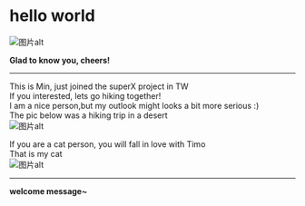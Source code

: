 # hello world

![图片alt]([blob:https://rb31qf94jp.feishu.cn/ca9995b5-c43e-4a15-8e01-28812d18dab2](https://internal-api-drive-stream.feishu.cn/space/api/box/stream/download/v2/cover/boxcnqiNk7lmdNCSqUNpIwzTTSb/?fallback_source=1&height=1280&mount_node_token=GGIIdgaS6oyMqExQpNPcR3MVnAd&mount_point=docx_image&policy=equal&width=1280)"min")  

**Glad to know you, cheers!**  

-------------------
This is Min, just joined the superX project in TW  
If you interested, lets go hiking together!   
I am a nice person,but my outlook might looks a bit more serious :)  
The pic below was a hiking trip in a desert  
![图片alt](blob:https://rb31qf94jp.feishu.cn/ca9995b5-c43e-4a15-8e01-28812d18dab2"desert")

If you are a cat person, you will fall in love with Timo  
That is my cat  
![图片alt](https://internal-api-drive-stream.feishu.cn/space/api/box/stream/download/v2/cover/boxcnuPd2rRn0xNP9o66mIDfAtb/?fallback_source=1&height=1280&mount_node_token=doxudIAIsgSyMoiIy6GvmK1jqPg&mount_point=docx_image&policy=equal&width=1280"cat")  

---------------------

**welcome message~**  
